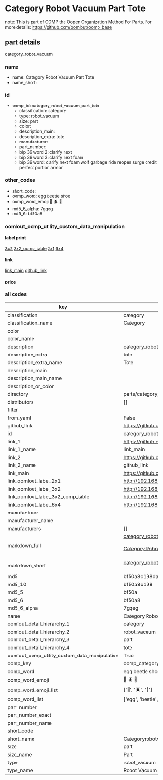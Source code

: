 # Category Robot Vacuum Part Tote  

note: This is part of OOMP the Oopen Organization Method For Parts. For more details: https://github.com/oomlout/oomp_base

##  part details



category_robot_vacuum

### name
* name: Category Robot Vacuum Part Tote
* name_short: 
### id
* oomp_id: category_robot_vacuum_part_tote
  * classification: category
  * type: robot_vacuum
  * size: part
  * color: 
  * description_main: 
  * description_extra: tote
  * manufacturer: 
  * part_number: 
  * bip 39 word 2: clarify next
  * bip 39 word 3: clarify next foam
  * bip 39 word: clarify next foam wolf garbage ride reopen surge credit perfect portion armor

### other_codes
* short_code: 
* oomp_word: egg beetle shoe
* oomp_word_emoji :egg: :beetle: :shoe:
* md5_6_alpha: 7gqeg
* md5_6: bf50a8






### oomlout_oomp_utility_custom_data_manipulation
#### label print
[3x2](http://192.168.1.245:1112/?label=oomp%207gqeg)
[3x2_oomp_table](http://192.168.1.107:1112/?label=oomp%207gqeg)
[2x1](http://192.168.1.242:1112/?label=oomp%207gqeg)
[6x4](http://192.168.1.55:1112/?label=oomp%207gqeg)    

#### link

[link_main](https://github.com/oomlout/oomlout_oomp_current_version_messy/tree/main/parts/category_robot_vacuum_part_tote) [github_link](https://github.com/oomlout/oomlout_oomp_part_src/tree/main/parts/category_robot_vacuum_part_tote)                             

#### price







### all codes 
| key | value |  
| --- | --- |  
| classification | category |  
| classification_name | Category |  
| color |  |  
| color_name |  |  
| description | category_robot_vacuum |  
| description_extra | tote |  
| description_extra_name | Tote |  
| description_main |  |  
| description_main_name |  |  
| description_or_color |   |  
| directory | parts/category_robot_vacuum_part_tote |  
| distributors | [] |  
| filter |  |  
| from_yaml | False |  
| github_link | https://github.com/oomlout/oomlout_oomp_part_src/tree/main/parts/category_robot_vacuum_part_tote |  
| id | category_robot_vacuum_part_tote |  
| link_1 | https://github.com/oomlout/oomlout_oomp_current_version_messy/tree/main/parts/category_robot_vacuum_part_tote |  
| link_1_name | link_main |  
| link_2 | https://github.com/oomlout/oomlout_oomp_part_src/tree/main/parts/category_robot_vacuum_part_tote |  
| link_2_name | github_link |  
| link_main | https://github.com/oomlout/oomlout_oomp_current_version_messy/tree/main/parts/category_robot_vacuum_part_tote |  
| link_oomlout_label_2x1 | http://192.168.1.242:1112/?label=oomp%207gqeg |  
| link_oomlout_label_3x2 | http://192.168.1.245:1112/?label=oomp%207gqeg |  
| link_oomlout_label_3x2_oomp_table | http://192.168.1.107:1112/?label=oomp%207gqeg |  
| link_oomlout_label_6x4 | http://192.168.1.55:1112/?label=oomp%207gqeg |  
| manufacturer |  |  
| manufacturer_name |  |  
| manufacturers | [] |  
| markdown_full | [category_robot_vacuum_part_tote](https://github.com/oomlout/oomlout_oomp_current_version_messy/tree/main/parts/category_robot_vacuum_part_tote)<br>[](https://github.com/oomlout/oomlout_oomp_current_version_messy/tree/main/parts/category_robot_vacuum_part_tote)<br>[Category Robot Vacuum Part Tote](https://github.com/oomlout/oomlout_oomp_current_version_messy/tree/main/parts/category_robot_vacuum_part_tote)<br><br> |  
| markdown_short | [category_robot_vacuum_part_tote](https://github.com/oomlout/oomlout_oomp_current_version_messy/tree/main/parts/category_robot_vacuum_part_tote)<br><br> |  
| md5 | bf50a8c198da56cee5afcfccb425514f |  
| md5_10 | bf50a8c198 |  
| md5_5 | bf50a |  
| md5_6 | bf50a8 |  
| md5_6_alpha | 7gqeg |  
| name | Category Robot Vacuum Part Tote |  
| oomlout_detail_hierarchy_1 | category |  
| oomlout_detail_hierarchy_2 | robot_vacuum |  
| oomlout_detail_hierarchy_3 | part |  
| oomlout_detail_hierarchy_4 | tote |  
| oomlout_oomp_utility_custom_data_manipulation | True |  
| oomp_key | oomp_category_robot_vacuum_part_tote |  
| oomp_word | egg beetle shoe |  
| oomp_word_emoji | :egg: :beetle: :shoe: |  
| oomp_word_emoji_list | [':egg:', ':beetle:', ':shoe:'] |  
| oomp_word_list | ['egg', 'beetle', 'shoe'] |  
| part_number |  |  
| part_number_exact |  |  
| part_number_name |  |  
| short_code |  |  
| short_name | Categoryrobotvacuum |  
| size | part |  
| size_name | Part |  
| type | robot_vacuum |  
| type_name | Robot Vacuum |  
